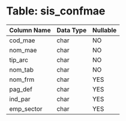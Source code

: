 # Table: sis_confmae

| Column Name | Data Type | Nullable |
|-------------|-----------|----------|
| cod_mae | char | NO |
| nom_mae | char | NO |
| tip_arc | char | NO |
| nom_tab | char | NO |
| nom_frm | char | YES |
| pag_def | char | YES |
| ind_par | char | YES |
| emp_sector | char | YES |
